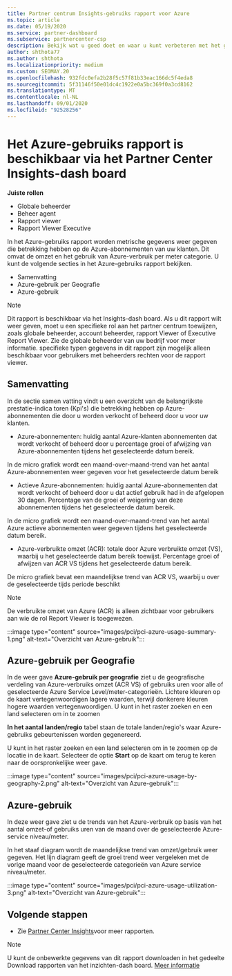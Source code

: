 ```yaml
---
title: Partner centrum Insights-gebruiks rapport voor Azure
ms.topic: article
ms.date: 05/19/2020
ms.service: partner-dashboard
ms.subservice: partnercenter-csp
description: Bekijk wat u goed doet en waar u kunt verbeteren met het gebruik van Azure-abonnementen die u verkoopt of beheert voor uw klanten.
author: shthota77
ms.author: shthota
ms.localizationpriority: medium
ms.custom: SEOMAY.20
ms.openlocfilehash: 932fdc0efa2b28f5c57f81b33eac166dc5f4eda8
ms.sourcegitcommit: 5f31146f50e01dc4c1922e0a5bc369f0a3cd8162
ms.translationtype: MT
ms.contentlocale: nl-NL
ms.lasthandoff: 09/01/2020
ms.locfileid: "92528256"
---
```

# <a name="azure-usage-report-available-from-the-partner-center-insights-dashboard"></a>Het Azure-gebruiks rapport is beschikbaar via het Partner Center Insights-dash board

**Juiste rollen**
- Globale beheerder
- Beheer agent
- Rapport viewer
- Rapport Viewer Executive

In het Azure-gebruiks rapport worden metrische gegevens weer gegeven die betrekking hebben op de Azure-abonnementen van uw klanten. Dit omvat de omzet en het gebruik van Azure-verbruik per meter categorie. U kunt de volgende secties in het Azure-gebruiks rapport bekijken.

- Samenvatting
- Azure-gebruik per Geografie
- Azure-gebruik

 > [!NOTE]
 > Dit rapport is beschikbaar via het Insights-dash board. Als u dit rapport wilt weer geven, moet u een specifieke rol aan het partner centrum toewijzen, zoals globale beheerder, account beheerder, rapport Viewer of Executive Report Viewer. Zie de globale beheerder van uw bedrijf voor meer informatie. specifieke typen gegevens in dit rapport zijn mogelijk alleen beschikbaar voor gebruikers met beheerders rechten voor de rapport viewer.

## <a name="summary"></a>Samenvatting

In de sectie samen vatting vindt u een overzicht van de belangrijkste prestatie-indica toren (Kpi's) die betrekking hebben op Azure-abonnementen die door u worden verkocht of beheerd door u voor uw klanten.  

- Azure-abonnementen: huidig aantal Azure-klanten abonnementen dat wordt verkocht of beheerd door u percentage groei of afwijzing van Azure-abonnementen tijdens het geselecteerde datum bereik.

In de micro grafiek wordt een maand-over-maand-trend van het aantal Azure-abonnementen weer gegeven voor het geselecteerde datum bereik
- Actieve Azure-abonnementen: huidig aantal Azure-abonnementen dat wordt verkocht of beheerd door u dat actief gebruik had in de afgelopen 30 dagen.
Percentage van de groei of weigering van deze abonnementen tijdens het geselecteerde datum bereik.

In de micro grafiek wordt een maand-over-maand-trend van het aantal Azure actieve abonnementen weer gegeven tijdens het geselecteerde datum bereik.

- Azure-verbruikte omzet (ACR): totale door Azure verbruikte omzet (VS), waarbij u het geselecteerde datum bereik toewijst.
Percentage groei of afwijzen van ACR VS tijdens het geselecteerde datum bereik. 

De micro grafiek bevat een maandelijkse trend van ACR VS, waarbij u over de geselecteerde tijds periode beschikt


> [!NOTE]
 > De verbruikte omzet van Azure (ACR) is alleen zichtbaar voor gebruikers aan wie de rol Report Viewer is toegewezen.

:::image type="content" source="images/pci/pci-azure-usage-summary-1.png" alt-text="Overzicht van Azure-gebruik":::

## <a name="azure-usage-by-geography"></a>Azure-gebruik per Geografie

In de weer gave **Azure-gebruik per geografie** ziet u de geografische verdeling van Azure-verbruiks omzet (ACR VS) of gebruiks uren voor alle of geselecteerde Azure Service Level/meter-categorieën. Lichtere kleuren op de kaart vertegenwoordigen lagere waarden, terwijl donkerere kleuren hogere waarden vertegenwoordigen. U kunt in het raster zoeken en een land selecteren om in te zoomen 

**In het aantal landen/regio** tabel staan de totale landen/regio's waar Azure-gebruiks gebeurtenissen worden gegenereerd.

U kunt in het raster zoeken en een land selecteren om in te zoomen op de locatie in de kaart. Selecteer de optie **Start** op de kaart om terug te keren naar de oorspronkelijke weer gave.

:::image type="content" source="images/pci/pci-azure-usage-by-geography-2.png" alt-text="Overzicht van Azure-gebruik":::

## <a name="azure-utilization"></a>Azure-gebruik

In deze weer gave ziet u de trends van het Azure-verbruik op basis van het aantal omzet-of gebruiks uren van de maand over de geselecteerde Azure-service niveau/meter. 

In het staaf diagram wordt de maandelijkse trend van omzet/gebruik weer gegeven. Het lijn diagram geeft de groei trend weer vergeleken met de vorige maand voor de geselecteerde categorieën van Azure service niveau/meter.

:::image type="content" source="images/pci/pci-azure-usage-utilization-3.png" alt-text="Overzicht van Azure-gebruik":::

## <a name="next-steps"></a>Volgende stappen

- Zie [Partner Center Insights](partner-center-insights.md)voor meer rapporten.

>[!NOTE] 
> U kunt de onbewerkte gegevens van dit rapport downloaden in het gedeelte Download rapporten van het inzichten-dash board. [Meer informatie](pci-download-reports.md) 
